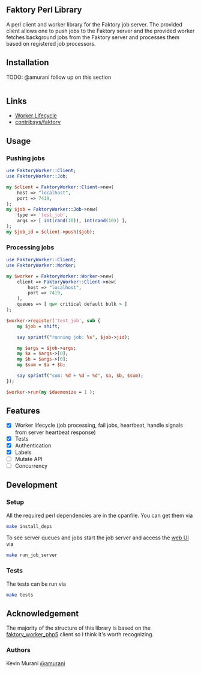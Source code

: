 ## Faktory Perl Library

A perl client and worker library for the Faktory job server. The provided client allows one to push jobs to the Faktory server and the provided worker fetches background jobs from the Faktory server and processes them based on registered job processors.


## Installation
TODO: @amurani follow up on this section
```

```

## Links

* [Worker Lifecycle](https://github.com/contribsys/faktory/wiki/Worker-Lifecycle)
* [contribsys/faktory](https://github.com/contribsys/faktory)


## Usage

### Pushing jobs

```perl
use FaktoryWorker::Client;
use FaktoryWorker::Job;

my $client = FaktoryWorker::Client->new(
    host => "localhost",
    port => 7419,
);
my $job = FaktoryWorker::Job->new(
    type => 'test_job',
    args => [ int(rand(10)), int(rand(10)) ],
);
my $job_id = $client->push($job);

```

### Processing jobs

```perl
use FaktoryWorker::Client;
use FaktoryWorker::Worker;

my $worker = FaktoryWorker::Worker->new(
    client => FaktoryWorker::Client->new(
        host => "localhost",
        port => 7419,
    ),
    queues => [ qw< critical default bulk > ]
);

$worker->register('test_job', sub {
    my $job = shift;

    say sprintf("running job: %s", $job->jid);

    my $args = $job->args;
    my $a = $args->[0];
    my $b = $args->[0];
    my $sum = $a + $b;

    say sprintf("sum: %d + %d = %d", $a, $b, $sum);
});

$worker->run(my $daemonize = 1 );

```
## Features
- [x] Worker lifecycle (job processing, fail jobs, heartbeat, handle signals from server heartbeat response)
- [x] Tests
- [x] Authentication
- [x] Labels
- [ ] Mutate API
- [ ] Concurrency

## Development

### Setup

All the required perl dependencies are in the cpanfile. You can get them via

```bash
make install_deps
```

To see server queues and jobs start the job server and access the [web UI](http://localhost:7420/) via

```bash
make run_job_server
```

### Tests

The tests can be run via

```bash
make tests
```

## Acknowledgement


The majority of the structure of this library is based on the [faktory_worker_php5](https://github.com/jcs224/faktory_worker_php5) client so I think it's worth recognizing.

### Authors

Kevin Murani [@amurani](https://github.com/amurani)

